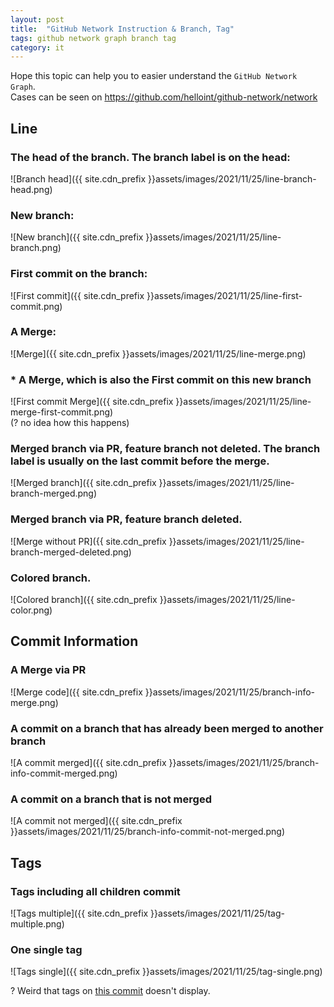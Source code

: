 ```yaml
---
layout: post
title:  "GitHub Network Instruction & Branch, Tag"
tags: github network graph branch tag
category: it
---
```

Hope this topic can help you to easier understand the `GitHub Network Graph`.  
Cases can be seen on <https://github.com/helloint/github-network/network>

## Line
### The head of the branch. The branch label is on the head:
![Branch head]({{ site.cdn_prefix }}assets/images/2021/11/25/line-branch-head.png)  
### New branch:  
![New branch]({{ site.cdn_prefix }}assets/images/2021/11/25/line-branch.png)  
### First commit on the branch:  
![First commit]({{ site.cdn_prefix }}assets/images/2021/11/25/line-first-commit.png)  
### A Merge:  
![Merge]({{ site.cdn_prefix }}assets/images/2021/11/25/line-merge.png)  
### * A Merge, which is also the First commit on this new branch  
![First commit Merge]({{ site.cdn_prefix }}assets/images/2021/11/25/line-merge-first-commit.png)  
(? no idea how this happens)  
### Merged branch via PR, feature branch not deleted. The branch label is usually on the last commit before the merge.
![Merged branch]({{ site.cdn_prefix }}assets/images/2021/11/25/line-branch-merged.png)  
### Merged branch via PR, feature branch deleted.
![Merge without PR]({{ site.cdn_prefix }}assets/images/2021/11/25/line-branch-merged-deleted.png)  
### Colored branch.
![Colored branch]({{ site.cdn_prefix }}assets/images/2021/11/25/line-color.png)

## Commit Information
### A Merge via PR  
![Merge code]({{ site.cdn_prefix }}assets/images/2021/11/25/branch-info-merge.png)
### A commit on a branch that has already been merged to another branch
![A commit merged]({{ site.cdn_prefix }}assets/images/2021/11/25/branch-info-commit-merged.png)
### A commit on a branch that is not merged
![A commit not merged]({{ site.cdn_prefix }}assets/images/2021/11/25/branch-info-commit-not-merged.png)

## Tags
### Tags including all children commit
![Tags multiple]({{ site.cdn_prefix }}assets/images/2021/11/25/tag-multiple.png)  
### One single tag
![Tags single]({{ site.cdn_prefix }}assets/images/2021/11/25/tag-single.png)

? Weird that tags on [this commit](https://github.com/helloint/github-network/commit/9d2ec75add9e296599cc45393c60bcf23dbdcb5e) doesn't display.  
